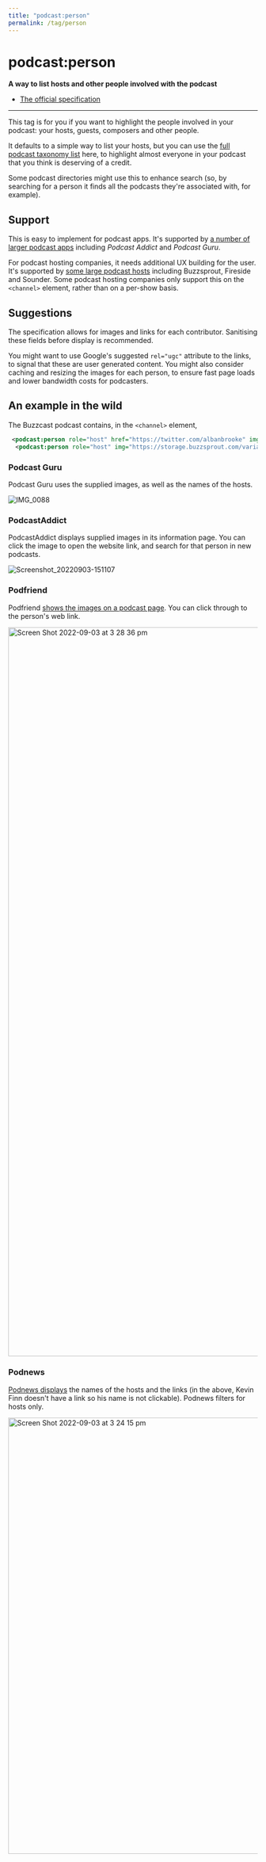 ```yaml
---
title: "podcast:person"
permalink: /tag/person
---
```


# <i class="pi pi-tag-person"></i>podcast:person
**A way to list hosts and other people involved with the podcast**

* [The official specification](https://github.com/Podcastindex-org/podcast-namespace/blob/main/docs/1.0.md#person)

- - -

This tag is for you if you want to highlight the people involved in your podcast: your hosts, guests, composers and other people.

It defaults to a simple way to list your hosts, but you can use the [full podcast taxonomy list](https://podcasttaxonomy.com/) here, to highlight almost everyone in your podcast that you think is deserving of a credit.

Some podcast directories might use this to enhance search (so, by searching for a person it finds all the podcasts they're associated with, for example).

## Support

This is easy to implement for podcast apps. It's supported by [a number of larger podcast apps](https://podcastindex.org/apps?appTypes=app&elements=Person) including _Podcast Addict_ and _Podcast Guru_.

For podcast hosting companies, it needs additional UX building for the user. It's supported by [some large podcast hosts](https://podcastindex.org/apps?appTypes=hosting&elements=Person) including Buzzsprout, Fireside and Sounder. Some podcast hosting companies only support this on the `<channel>` element, rather than on a per-show basis.

## Suggestions

The specification allows for images and links for each contributor. Sanitising these fields before display is recommended.

You might want to use Google's suggested `rel="ugc"` attribute to the links, to signal that these are user generated content. You might also consider caching and resizing the images for each person, to ensure fast page loads and lower bandwidth costs for podcasters.

## An example in the wild

The Buzzcast podcast contains, in the `<channel>` element,
```xml
 <podcast:person role="host" href="https://twitter.com/albanbrooke" img="https://storage.buzzsprout.com/variants/byutxwmvq601x1sny2gtnsyc3fmd/101950687c70b7e2f9ca148685b2ebc23e16838eb1d84e62f976687a774717da.jpeg">Alban Brooke</podcast:person>
  <podcast:person role="host" img="https://storage.buzzsprout.com/variants/iwguve03cmi6mwynebgillvq88q2/101950687c70b7e2f9ca148685b2ebc23e16838eb1d84e62f976687a774717da.jpeg">Kevin Finn</podcast:person>
```

### Podcast Guru

Podcast Guru uses the supplied images, as well as the names of the hosts.

![IMG_0088](https://user-images.githubusercontent.com/231941/188256866-9d4c70d2-dd0a-4e32-a7f0-8400f9e167ef.PNG)

### PodcastAddict

PodcastAddict displays supplied images in its information page. You can click the image to open the website link, and search for that person in new podcasts.

![Screenshot_20220903-151107](https://user-images.githubusercontent.com/231941/188256905-ffb1d5c9-4d44-40a8-9dbb-91eac9fcb4d0.png)

### Podfriend

Podfriend [shows the images on a podcast page](https://web.podfriend.com/podcast/buzzcast). You can click through to the person's web link.

<img width="1472" alt="Screen Shot 2022-09-03 at 3 28 36 pm" src="https://user-images.githubusercontent.com/231941/188257242-14bbefbc-637c-4ffb-adf5-a03eeb578a69.png">

### Podnews

[Podnews displays](https://podnews.net/podcast/i6i6) the names of the hosts and the links (in the above, Kevin Finn doesn't have a link so his name is not clickable). Podnews filters for hosts only.

<img width="881" alt="Screen Shot 2022-09-03 at 3 24 15 pm" src="https://user-images.githubusercontent.com/231941/188257091-41fbc8b7-c688-4e0f-9c20-dacb765fbc42.png">


<script src="https://giscus.app/client.js"
        data-repo="jamescridland/podcastnamespace.org"
        data-repo-id="R_kgDOH0hJuA"
        data-category="General"
        data-category-id="DIC_kwDOH0hJuM4CQ1a_"
        data-mapping="title"
        data-strict="0"
        data-reactions-enabled="1"
        data-emit-metadata="0"
        data-input-position="bottom"
        data-theme="preferred_color_scheme"
        data-lang="en"
        data-loading="lazy"
        crossorigin="anonymous"
        async>
</script>
